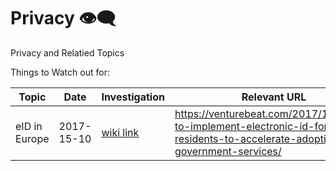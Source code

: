 # Privacy 👁‍🗨
Privacy and Relatied Topics

Things to Watch out for:

| Topic | Date | Investigation | Relevant URL |
|-------|--------------|---|----|
| eID in Europe | 2017-15-10 | [wiki link](https://github.com/Internet-Freedom-Lx/Privacy/wiki/eID-in-Europe) | https://venturebeat.com/2017/10/06/eu-to-implement-electronic-id-for-residents-to-accelerate-adoption-of-e-government-services/ |
